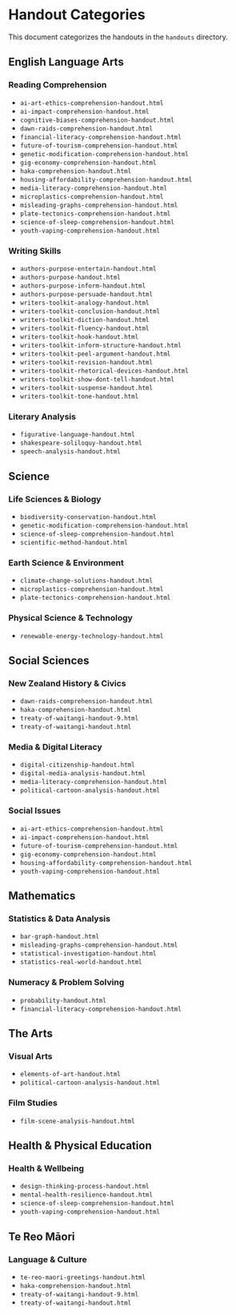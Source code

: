 # Handout Categories

This document categorizes the handouts in the `handouts` directory.

## English Language Arts

### Reading Comprehension
- `ai-art-ethics-comprehension-handout.html`
- `ai-impact-comprehension-handout.html`
- `cognitive-biases-comprehension-handout.html`
- `dawn-raids-comprehension-handout.html`
- `financial-literacy-comprehension-handout.html`
- `future-of-tourism-comprehension-handout.html`
- `genetic-modification-comprehension-handout.html`
- `gig-economy-comprehension-handout.html`
- `haka-comprehension-handout.html`
- `housing-affordability-comprehension-handout.html`
- `media-literacy-comprehension-handout.html`
- `microplastics-comprehension-handout.html`
- `misleading-graphs-comprehension-handout.html`
- `plate-tectonics-comprehension-handout.html`
- `science-of-sleep-comprehension-handout.html`
- `youth-vaping-comprehension-handout.html`

### Writing Skills
- `authors-purpose-entertain-handout.html`
- `authors-purpose-handout.html`
- `authors-purpose-inform-handout.html`
- `authors-purpose-persuade-handout.html`
- `writers-toolkit-analogy-handout.html`
- `writers-toolkit-conclusion-handout.html`
- `writers-toolkit-diction-handout.html`
- `writers-toolkit-fluency-handout.html`
- `writers-toolkit-hook-handout.html`
- `writers-toolkit-inform-structure-handout.html`
- `writers-toolkit-peel-argument-handout.html`
- `writers-toolkit-revision-handout.html`
- `writers-toolkit-rhetorical-devices-handout.html`
- `writers-toolkit-show-dont-tell-handout.html`
- `writers-toolkit-suspense-handout.html`
- `writers-toolkit-tone-handout.html`

### Literary Analysis
- `figurative-language-handout.html`
- `shakespeare-soliloquy-handout.html`
- `speech-analysis-handout.html`

## Science

### Life Sciences & Biology
- `biodiversity-conservation-handout.html`
- `genetic-modification-comprehension-handout.html`
- `science-of-sleep-comprehension-handout.html`
- `scientific-method-handout.html`

### Earth Science & Environment
- `climate-change-solutions-handout.html`
- `microplastics-comprehension-handout.html`
- `plate-tectonics-comprehension-handout.html`

### Physical Science & Technology
- `renewable-energy-technology-handout.html`

## Social Sciences

### New Zealand History & Civics
- `dawn-raids-comprehension-handout.html`
- `haka-comprehension-handout.html`
- `treaty-of-waitangi-handout-9.html`
- `treaty-of-waitangi-handout.html`

### Media & Digital Literacy
- `digital-citizenship-handout.html`
- `digital-media-analysis-handout.html`
- `media-literacy-comprehension-handout.html`
- `political-cartoon-analysis-handout.html`

### Social Issues
- `ai-art-ethics-comprehension-handout.html`
- `ai-impact-comprehension-handout.html`
- `future-of-tourism-comprehension-handout.html`
- `gig-economy-comprehension-handout.html`
- `housing-affordability-comprehension-handout.html`
- `youth-vaping-comprehension-handout.html`

## Mathematics

### Statistics & Data Analysis
- `bar-graph-handout.html`
- `misleading-graphs-comprehension-handout.html`
- `statistical-investigation-handout.html`
- `statistics-real-world-handout.html`

### Numeracy & Problem Solving
- `probability-handout.html`
- `financial-literacy-comprehension-handout.html`

## The Arts

### Visual Arts
- `elements-of-art-handout.html`
- `political-cartoon-analysis-handout.html`

### Film Studies
- `film-scene-analysis-handout.html`

## Health & Physical Education

### Health & Wellbeing
- `design-thinking-process-handout.html`
- `mental-health-resilience-handout.html`
- `science-of-sleep-comprehension-handout.html`
- `youth-vaping-comprehension-handout.html`

## Te Reo Māori

### Language & Culture
- `te-reo-maori-greetings-handout.html`
- `haka-comprehension-handout.html`
- `treaty-of-waitangi-handout-9.html`
- `treaty-of-waitangi-handout.html`
